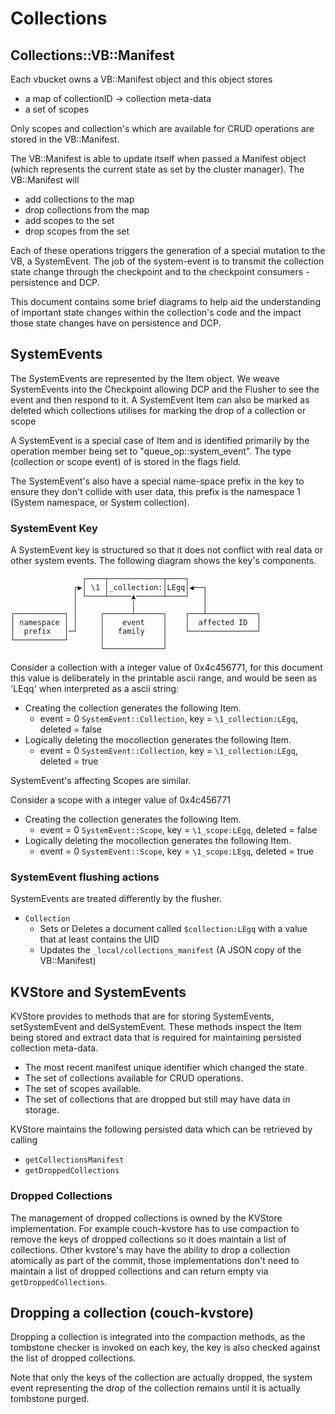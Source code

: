 # Collections

## Collections::VB::Manifest

Each vbucket owns a VB::Manifest object and this object stores

* a map of collectionID -> collection meta-data
* a set of scopes

Only scopes and collection's which are available for CRUD operations are stored
in the VB::Manifest.

The VB::Manifest is able to update itself when passed a Manifest object (which
represents the current state as set by the cluster manager). The VB::Manifest
will

* add collections to the map
* drop collections from the map
* add scopes to the set
* drop scopes from the set

Each of these operations triggers the generation of a special mutation to the
VB, a SystemEvent. The job of the system-event is to transmit the collection
state change through the checkpoint and to the checkpoint consumers -
persistence and DCP.

This document contains some brief diagrams to help aid the understanding of
important state changes within the collection's code and the impact those
state changes have on persistence and DCP.

## SystemEvents

The SystemEvents are represented by the Item object. We weave SystemEvents into
the Checkpoint allowing DCP and the Flusher to see the event and then respond to
it. A SystemEvent Item can also be marked as deleted which collections utilises
for marking the drop of a collection or scope

A SystemEvent is a special case of Item and is identified primarily by the
operation member being set to "queue_op::system_event". The type (collection or
scope event) of is stored in the flags field.

The SystemEvent's also have a special name-space prefix in the key to ensure
they don't collide with user data, this prefix is the namespace 1 (System
namespace, or System collection).

### SystemEvent Key

A SystemEvent key is structured so that it does not conflict with real data or
other system events. The following diagram shows the key's components.

```
                ┌────┬────────────┬────┐
              ┌▶│ \1 │_collection:│LEgq│◀──┐
              │ └────┴─────▲──────┴────┘   │
              │            │               │
┌───────────┐ │     ┌──────┴──────┐    ┌───┴───────────┐
│ namespace │ │     │    event    │    │  affected ID  │
│  prefix   │─┘     │   family    │    └───────────────┘
└───────────┘       │             │
                    └─────────────┘
```

Consider a collection with a integer value of 0x4c456771, for this document this
value is deliberately in the printable ascii range, and would be seen as 'LEqq'
when interpreted as a ascii string:

* Creating the collection generates the following Item.
  * event = 0 `SystemEvent::Collection`, key = `\1_collection:LEgq`, deleted = false
* Logically deleting the mocollection generates the following Item.
  * event = 0 `SystemEvent::Collection`, key = `\1_collection:LEgq`, deleted = true

SystemEvent's affecting Scopes are similar.

Consider a scope with a integer value of 0x4c456771

* Creating the collection generates the following Item.
  * event = 0 `SystemEvent::Scope`, key = `\1_scope:LEgq`, deleted = false
* Logically deleting the mocollection generates the following Item.
  * event = 0 `SystemEvent::Scope`, key = `\1_scope:LEgq`, deleted = true

### SystemEvent flushing actions

SystemEvents are treated differently by the flusher.

* `Collection`
  * Sets or Deletes a document called `$collection:LEgq` with a value that at least contains the UID
  * Updates the `_local/collections_manifest` (A JSON copy of the VB::Manifest)

## KVStore and SystemEvents

KVStore provides to methods that are for storing SystemEvents, setSystemEvent
and delSystemEvent. These methods inspect the Item being stored and extract data
that is required for maintaining persisted collection meta-data.

* The most recent manifest unique identifier which changed the state.
* The set of collections available for CRUD operations.
* The set of scopes available.
* The set of collections that are dropped but still may have data in storage.

KVStore maintains the following persisted data which can be retrieved by calling
* `getCollectionsManifest`
* `getDroppedCollections`

### Dropped Collections
The management of dropped collections is owned by the KVStore implementation.
For example couch-kvstore has to use compaction to remove the keys of dropped
collections so it does maintain a list of collections. Other kvstore's may have
the ability to drop a collection atomically as part of the commit, those
implementations don't need to maintain a list of dropped collections and can
return empty via `getDroppedCollections`.

## Dropping a collection (couch-kvstore)

Dropping a collection is integrated into the compaction methods, as the
tombstone checker is invoked on each key, the key is also checked against the
list of dropped collections.

Note that only the keys of the collection are actually dropped, the system event
representing the drop of the collection remains until it is actually tombstone
purged.

